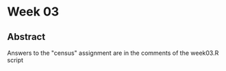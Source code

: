 # Week 03

## Abstract

Answers to the "census" assignment are in the comments of the week03.R script
